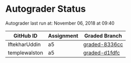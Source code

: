 # Autograder Status
Autograder last run at: November 06, 2018 at 09:40

| GitHub ID | Assignment | Graded Branch |
|-----------|------------|---------------|
| IftekharUddin | a5 | [graded-8336cc](https://github.com/Fall2018COMP401-001/a5-IftekharUddin/tree/graded-8336cc) | 
| templewalston | a5 | [graded-d1fdfc](https://github.com/Fall2018COMP401-001/a5-templewalston/tree/graded-d1fdfc) | 
